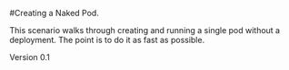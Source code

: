 #Creating a Naked Pod.

This scenario walks through creating and running a single pod without
a deployment. The point is to do it as fast as possible.

Version 0.1